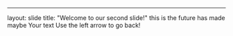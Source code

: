 ---
layout: slide
title: "Welcome to our second slide!"
this is
the future has made maybe
Your text
Use the left arrow to go back!
